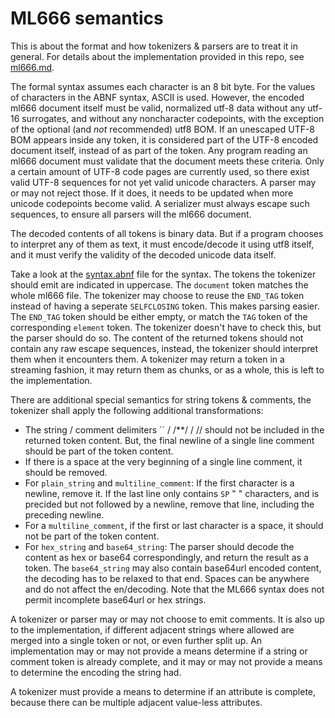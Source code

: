 # ML666 semantics

This is about the format and how tokenizers & parsers are to treat it in general. For details about the implementation
provided in this repo, see [ml666.md](ml666.md).

The formal syntax assumes each character is an 8 bit byte. For the values of characters in the ABNF syntax, ASCII is used.
However, the encoded ml666 document itself must be valid, normalized utf-8 data without any utf-16 surrogates,
and without any noncharacter codepoints, with the exception of the optional (and *not* recommended) utf8 BOM.
If an unescaped UTF-8 BOM appears inside any token, it is considered part of the UTF-8 encoded document itself,
instead of as part of the token. Any program reading an ml666 document must validate that the document meets these criteria.
Only a certain amount of UTF-8 code pages are currently used, so there exist valid UTF-8 sequences for not yet valid
unicode characters. A parser may or may not reject those. If it does, it needs to be updated when more unicode codepoints
become valid. A serializer must always escape such sequences, to ensure all parsers will the ml666 document.

The decoded contents of all tokens is binary data. But if a program chooses to interpret any of them as text, it
must encode/decode it using utf8 itself, and it must verify the validity of the decoded unicode data itself.

Take a look at the [syntax.abnf](syntax.abnf) file for the syntax. The tokens the tokenizer should emit are indicated in uppercase.
The `document` token matches the whole ml666 file. The tokenizer may choose to reuse the `END_TAG` token instead of
having a seperate `SELFCLOSING` token. This makes parsing easier. The `END_TAG` token should be either empty, or match
the `TAG` token of the corresponding `element` token. The tokenizer doesn't have to check this, but the parser should do so.
The content of the returned tokens should not contain any raw escape sequences, instead, the tokenizer should interpret
them when it encounters them. A tokenizer may return a token in a streaming fashion, it may return them as chunks, or as
a whole, this is left to the implementation.

There are additional special semantics for string tokens & comments,
the tokenizer shall apply the following additional transformations:

* The string / comment delimiters  `` / /**/ / //  should not be included in the returned token content. But, the final newline of a single line
  comment should be part of the token content.
* If there is a space at the very beginning of a single line comment, it should be removed.
* For `plain_string` and `multiline_comment`: If the first character is a newline, remove it. If the last line only contains `SP` " " characters,
  and is precided but not followed by a newline, remove that line, including the preceding newline.
* For a `multiline_comment`, if the first or last character is a space, it should not be part of the token content.
* For `hex_string` and `base64_string`: The parser should decode the content as hex or base64 correspondingly, and return the result as a token.
  The `base64_string` may also contain base64url encoded content, the decoding has to be relaxed to that end. Spaces can be anywhere and do not
  affect the en/decoding. Note that the ML666 syntax does not permit incomplete base64url or hex strings.


A tokenizer or parser may or may not choose to emit comments. It is also up to the implementation, if different adjacent strings where allowed are
merged into a single token or not, or even further split up. An implementation may or may not provide a means determine if a string or comment token
is already complete, and it may or may not provide a means to determine the encoding the string had.

A tokenizer must provide a means to determine if an attribute is complete, because there can be multiple adjacent value-less attributes.
